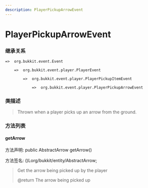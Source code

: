 ```yaml
---
description: PlayerPickupArrowEvent
---
```


# PlayerPickupArrowEvent

### 继承关系

    =>  org.bukkit.event.Event

        =>  org.bukkit.event.player.PlayerEvent

            =>  org.bukkit.event.player.PlayerPickupItemEvent

                =>  org.bukkit.event.player.PlayerPickupArrowEvent

### 类描述

> Thrown when a player picks up an arrow from the ground.

### 方法列表

#### getArrow

方法声明: public AbstractArrow getArrow()

方法签名: ()Lorg/bukkit/entity/AbstractArrow;

> Get the arrow being picked up by the player
>
> @return The arrow being picked up